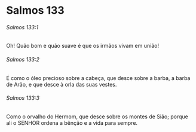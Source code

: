 # Salmos 133

###### Salmos 133:1

Oh! Quão bom e quão suave é que os irmãos vivam em união!

###### Salmos 133:2

É como o óleo precioso sobre a cabeça, que desce sobre a barba, a barba de Arão, e que desce à orla das suas vestes.

###### Salmos 133:3

Como o orvalho do Hermom, que desce sobre os montes de Sião; porque ali o SENHOR ordena a bênção e a vida para sempre.

